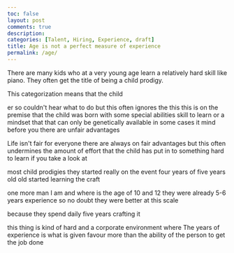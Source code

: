 ```yaml
---
toc: false
layout: post
comments: true
description:
categories: [Talent, Hiring, Experience, draft]
title: Age is not a perfect measure of experience
permalink: /age/
---
```


There are many kids who at a very young age learn a relatively hard skill like piano. They often get the title of being a child prodigy.

This categorization means that the child

er so couldn't hear what to do but this often ignores the this this is on the premise that the child was born with some special abilities skill to learn or a mindset that that can only be genetically available in some cases it mind before you there are unfair advantages 

Life isn't fair for everyone there are always on fair advantages but this often undermines the amount of effort that the child has put in to something hard to learn if you take a look at 

most child prodigies they started really on the event four years of five years old old started learning the craft 

one more man I am and where is the age of 10 and 12 they were already 5-6 years experience so no doubt they were better at this scale 

because they spend daily five years crafting it 

this thing is kind of hard and a corporate environment where The years of experience is what is given favour more than the ability of the person to get the job done